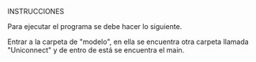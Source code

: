 INSTRUCCIONES

Para ejecutar el programa se debe hacer lo siguiente.

Entrar a la carpeta de "modelo", en ella se encuentra otra carpeta llamada "Uniconnect" y  de entro de está se encuentra el main.
